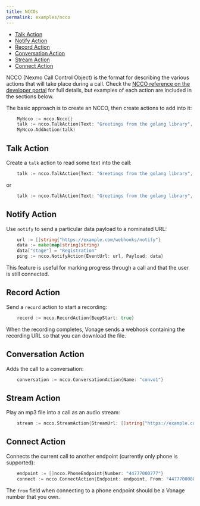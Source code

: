 ```yaml
---
title: NCCOs
permalink: examples/ncco
---
```


* [Talk Action](#talk-action)
* [Notify Action](#notify-action)
* [Record Action](#record-action)
* [Conversation Action](#conversation-action)
* [Stream Action](#stream-action)
* [Connect Action](#connect-action)

NCCO (Nexmo Call Control Object) is the format for describing the various actions that will take place during a call. Check the [NCCO reference on the developer portal](https://developer.nexmo.com/voice/voice-api/ncco-reference) for full details, but examples of each action are included in the sections below.

The basic approach is to create an NCCO, then create actions to add into it:

```go
	MyNcco := ncco.Ncco{}
	talk := ncco.TalkAction{Text: "Greetings from the golang library", VoiceName: "Nicole"}
	MyNcco.AddAction(talk)
```

## Talk Action

Create a `talk` action to read some text into the call:

```go
	talk := ncco.TalkAction{Text: "Greetings from the golang library", VoiceName: "Nicole"}
```

or

```go
	talk := ncco.TalkAction{Text: "Greetings from the golang library", Style: 0, Language: "en-US}
```

## Notify Action

Use `notify` to send a particular data payload to a nominated URL:

```go
	url := []string{"https://example.com/webhooks/notify"}
	data := make(map[string]string)
	data["stage"] = "Registration"
	ping := ncco.NotifyAction{EventUrl: url, Payload: data}
```

This feature is useful for marking progress through a call and that the user is still connected.

## Record Action

Send a `record` action to start a recording:

```go
    record := ncco.RecordAction{BeepStart: true}
```

When the recording completes, Vonage sends a webhook containing the recording URL so that you can download the file.

## Conversation Action

Adds the call to a conversation:

```go
    conversation := ncco.ConversationAction{Name: "convo1"}
```

## Stream Action

Play an mp3 file into a call as an audio stream:

```go
    stream := ncco.StreamAction{StreamUrl: []string{"https://example.com/music.mp3"}}

```

## Connect Action

Connects the current call to another endpoint (currently only phone is supported):

```go
    endpoint := []ncco.PhoneEndpoint{Number: "44777000777"}
	connect := ncco.ConnectAction{Endpoint: endpoint, From: "44777000888"}
```
The `from` field when connecting to a phone endpoint should be a Vonage number that you own.
